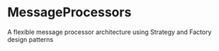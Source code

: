 # MessageProcessors
A flexible message processor architecture using Strategy and Factory design patterns
